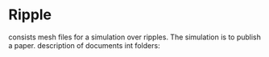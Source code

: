 # Ripple
consists mesh files for a simulation over ripples. The simulation is to publish a paper.
description of documents int folders:

